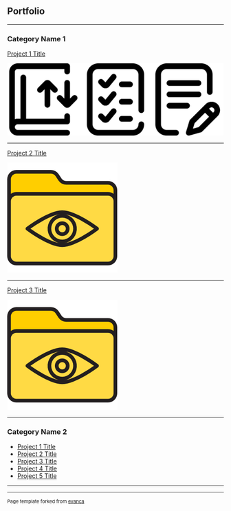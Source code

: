 ## Portfolio

---



### Category Name 1 

[Project 1 Title](/sample_page)

<img src="images/txt.png?raw=true"/>

---
[Project 2 Title](/pdf/sample_presentation.pdf)

<img src="images/folder.png?raw=true"/>

---
[Project 3 Title](http://example.com/)

<img src="images/folder.png?raw=true"/>

---

### Category Name 2

- [Project 1 Title](http://example.com/)
- [Project 2 Title](http://example.com/)
- [Project 3 Title](http://example.com/)
- [Project 4 Title](http://example.com/)
- [Project 5 Title](http://example.com/)

---




---
<p style="font-size:11px">Page template forked from <a href="https://github.com/evanca/quick-portfolio">evanca</a></p>
<!-- Remove above link if you don't want to attibute -->
